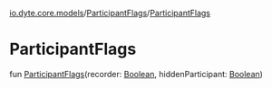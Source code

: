 [io.dyte.core.models](../index.md)/[ParticipantFlags](index.md)/[ParticipantFlags](-participant-flags.md)

# ParticipantFlags


fun [ParticipantFlags](-participant-flags.md)(recorder: [Boolean](https://kotlinlang.org/api/latest/jvm/stdlib/kotlin/-boolean/index.html), hiddenParticipant: [Boolean](https://kotlinlang.org/api/latest/jvm/stdlib/kotlin/-boolean/index.html))
